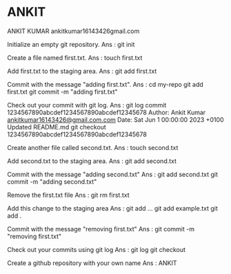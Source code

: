 # ANKIT
ANKIT KUMAR  ankitkumar16143426gmail.com  


Initialize an empty git repository.
Ans  : git init


Create a file named first.txt.
Ans : touch first.txt


Add first.txt to the staging area.
Ans  :    git add first.txt


Commit with the message "adding first.txt".
Ans  :    cd my-repo
             git add first.txt
             git commit -m "adding first.txt"
             
Check out your commit with git log.
Ans  :  git log
           commit 1234567890abcdef1234567890abcdef12345678
           Author: Ankit Kumar <ankitkumar16143426@gmail.com.com>
           Date:   Sat Jun 1 00:00:00 2023 +0100
           Updated README.md
           git checkout 1234567890abcdef1234567890abcdef12345678
           
Create another file called second.txt.
Ans :  touch second.txt

Add second.txt to the staging area.
Ans : git add second.txt
 
Commit with the message "adding second.txt"
Ans : git add second.txt
       git commit -m "adding second.txt"
       
Remove the first.txt file
Ans : git rm first.txt

Add this change to the staging area
Ans : git add <file1> <file2> ...
         git add example.txt
         git add .
  
Commit with the message "removing first.txt"
Ans : git commit -m "removing first.txt"
  
Check out your commits using git log
Ans : git log
         git checkout <commit-hash>
  
Create a github repository with your own name
Ans : ANKIT












